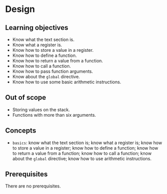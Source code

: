 # Design

## Learning objectives

- Know what the text section is.
- Know what a register is.
- Know how to store a value in a register.
- Know how to define a function.
- Know how to return a value from a function.
- Know how to call a function.
- Know how to pass function arguments.
- Know about the `global` directive.
- Know how to use some basic arithmetic instructions.

## Out of scope

- Storing values on the stack.
- Functions with more than six arguments.

## Concepts

- `basics`: know what the text section is; know what a register is; know how to store a value in a register; know how to define a function; know how to return a value from a function; know how to call a function; know about the `global` directive; know how to use arithmetic instructions.

## Prerequisites

There are no prerequisites.

